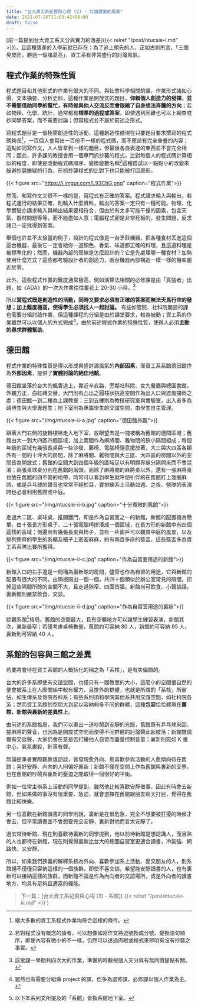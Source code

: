 ```yaml
---
title: "台大資工系紀實與心得 (2) - 討論課業的風氣"
date: 2021-07-20T11:03:42+08:00
draft: false
---
```


[前一篇提到台大資工系天分與實力的落差]({{< relref "/post/ntucsie-i.md" >}})，且這種落差於入學前就已存在；為了追上領先的人，正如古訓所言，「三個臭皮匠，勝過一個諸葛亮」，資工系有非常盛行的討論風氣。

## 程式作業的特殊性質

程式題目和其他形式的作業有很大的不同。與社會科學相關的課，作業形式諸如心得、文本摘要、分析史料，這種作業是開放式的題目，**仰賴個人創造力的發揮，並不需要借助同學的幫忙，有時候與他人交流反而會限縮了自身想法奔騰的方向**；若如物理、化學、統計，通常都有**標準的過程或答案**，即使遇到困難也可以上網查或抄同學答案，而不需要討論；但寫程式並不屬於前述之形式。

寫程式題目是一個極需創造性的活動，這種創造性體現在只要題目要求撰寫的程式碼夠長[^1]，一百個人會寫出一百份不一樣的程式碼，而不應該有完全重疊的內容；這點如同寫作文，人人皆拿到一樣的題目，但最後各自表達的東西並不會完全相同；因此，許多課的教授會用一個專門抓抄襲的程式，比對每個人的程式碼計算相似的程度，即使是改動程式碼順序、變換變數名稱[^2]這種嘗試以一點點小的改變來躲避抄襲嫌疑的行為，在抓抄襲程式的比對下也只能被打回原形。

{{< figure src="https://i.imgur.com/L93CtiG.png" caption="程式作業">}}

然而，和寫作文又很不一樣的是，寫程式有正確的答案。程式講求輸入與輸出，若程式運行的結果正確，則輸入什麼資料，輸出的答案一定只有一種可能。物理、化學實驗亦講求輸入與輸出結果要相符合，但由於有太多可能干擾的因素，包含天氣、器材問題等等，而不能盡如人意；電腦程式卻是非常死板的，發生問題，反求諸己一定找得到答案。

舉個也許並不太恰當的例子，設計的程式像是一台烹飪機器，把各種食材丟進這個這台機器，最後它一定會給你一道顏色、香氣、味道都正確的料理，且這道料理是被標準化的；然而，機器內部的管線是怎麼設計的？它是先處理哪一種食材？加熱使用什麼方式？這些都考驗設計者的創造力，兩台機器內部構造一模一樣的機率趨近於零。

此外，這些程式作業的難度通常極高，例如演算法相關的必修課是由「真強者」出題，如《ADA》的一次大作業往往要花上 20-30 小時。[^3]

所以**寫程式既是創造性的活動，同時又要求必須有正確的答案而無法天馬行空的發想；加上難度極高，使得學生必須找人一起討論。** 有些如管院、社科院開設的課也需要分組討論作業，但這種課程的分組是由於課堂要求，較為被動；資工系的作業雖然可以以個人的方式完成[^4]，由於前述程式作業的特殊性質，使得人必須**主動的尋求群體幫助**。

## 德田館

程式作業的特殊性質是得以形成興盛討論風氣的**內部因素**，而資工系系館德田館作為**外部因素**，提供了**實體討論的絕佳地點**。

德田館坐落於台大的楓香道上，靠近辛亥路，旁鄰社科院、女九餐廳與總圖書館，外觀方正，白紅磚交替，大門則有凸出之圓柱狀挑高空間作為出入口與遮風擋雨之處；德田館一到二樓為上課教室；三到五樓則為教授研究室與實驗室，出入者多為碩博生與大學專題生；地下室則為專屬學生的交誼空間，由學生自主管理。

{{< figure src="/img/ntucsie-ii-a.jpg" caption="德田館外觀">}}

跟著大門右側的旋轉樓梯走入地下室，放眼望去是一塊被稱為舊館的遼闊區域；舊館由大一到大四區四個區域，加上兩間作為麻將間、雜物間的狹小隔間組成；每個年級的區域有幾張長桌與一些沙發、藤椅、電腦椅隨意擺放著，大三與大四區各額外有一間約十坪大的房間，除了麻將間、雜物間與大三區、大四區的房間以外的空間皆為開放式；舊館的空間大到四個年級的區域足以有明顯界線分隔開來而不會混淆；兩張桌球桌分別在舊館的兩頭，而除了麻將間的麻將桌以外，還有一張麻將桌也放在舊館的四不管的地帶，時常可以看到學生就呼朋引伴的在舊館打上幾圈麻將，或是乒乓球的聲音也常常不絕於耳，要排練系上活動如週、之夜、營隊的表演時也必會利用舊館或中庭。

{{< figure src="/img/ntucsie-ii-b.jpg" caption="十分寬敞的舊館">}}

走過大二區、桌球桌，推開鐵門，即是作為自習室之一的新館，新館的配置極為簡單，由十張長方形桌子、二十張電腦椅拼湊成一個區域，在長方形的新館中有四個這樣的區域；側邊尚有幾張長桌與椅子，並有一片窗戶可以觀賞中庭的風景，以及排列整齊的學生的系櫃及櫃子上密密麻麻，約有兩百多座的獎盃，這些獎盃多為資工系系隊比賽所獲得。

{{< figure src="/img/ntucsie-ii-c.jpg" caption="作為自習室用途的新館">}}

新館入口的右手邊是一間稱為裏新館的房間，儘管也作為自習的用途，它與新館的配置有很大的不同。由隔板隔出一個一個，共四十個類似於辦公室常見的隔間，扣掉這些隔間所餘的空間不大，且走道狹窄、四面皆牆。新館尚可飲食、小聲談話，裏新館則嚴禁飲食、交談。

{{< figure src="/img/ntucsie-ii-d.jpg" caption="作為自習室用途的裏新">}}

綜觀系館[^5]格局，舊館的空間最大，且有空曠地方可以讓學生練習表演，新館其次，裏新最窄；若僅考慮桌椅數量，舊館約可容納 80 人，新館約可容納 95 人，裏新則可容納 40 人。

## 系館的包容與三館之差異

若要將會待在資工系館的人概括化的稱之為「系核」，是有失偏頗的。

台大的許多系即使有交誼空間，也僅只有一間教室的大小，這麼小的空間很自然的便會被系上在人際關係中較有權力、且排外的群體，也就是所謂的「系核」所霸佔，如生傳系及管院各科系；有些系則須和學院其他系共用交誼空間，如社科院各系；然而資工系館的空間大到足以容納夠多不同的群體，這種**包容**恰恰體現在**舊館、新館與裏新的差異性上**。

由前述的系館格局，我們可以畫出一道吵鬧到安靜的光譜，舊館既有乒乓球來回、搓麻將的聲音，也因為是開放式空間而使得不同群體的討論聲此起彼落；新館雖偶爾有交談聲，大家仍會在意是否打擾他人自習而盡量控制音量；裏新則宛如 K 書中心，氣氛肅殺，針落有聲。

無論是筆者實際觀察或訪談，皆發現愈外向、愈喜歡參與活動的人愈傾向待在舊館；喜好安靜、內向的人則偏好裏新；新館不僅在空間上作為舊館與裏新的交界，也在舊館的吵鬧與裏新的壓迫之間取得一個很好的平衡。

例如一位常主辦系上活動的同學提到，雖然他比較喜歡安靜做事，因此有時會去新館，但如果做的事沒有很重要、急迫，就會選擇在舊館跟朋友聊天打屁，覺得在舊館比較快樂。

另一位喜歡在新館讀書的同學則說，裏新是在很危急，完全不想要被打擾的時候才會去，但平常讀書並不會想要完全安靜，裏新對他而言太安靜了。

過去常待新館、現在則喜歡待裏新的同學提到，他以前待新館是想認識人，而且熟的人也都待在新館，現在則覺得裏新比台大的總圖自習室更適合讀書，冷氣強、網路快，又安靜。

所以，如果我們狹義的解釋系核為外向、喜歡參加系上活動、愛交朋友的人，則系館絕不僅僅只容納這樣的一個族群，即使不喜交談，希望能安靜讀書的人，也有裏新可以接納這樣的族群，而新館不論是作為內向者的交誼場所，或是外向者的讀書地方，均具有足夠且適當的機能。

> 下一篇：[台大資工系紀實與心得 (3) - 系館]( {{< relref "/post/ntucsie-iii.md" >}} )

[^1]: 絕大多數的資工系程式作業均符合這樣的條件。
[^2]: 若對程式沒有概念的讀者，可以想像如寫作文將逗號換成分號、變換語句順序，即使內容有微小的不一樣，仍然可以透過肉眼或程式來辨明有沒有抄襲之事實。
[^3]: 該堂課一學期共四次大的作業，準備的時數視個人天分與有無同儕提點有關。
[^4]: 雖然也有需要分組做 project 的課，但多為選修課，必修課以個人作業為主。
[^5]: 以下本系列文所提及的「系館」皆指系館地下室。